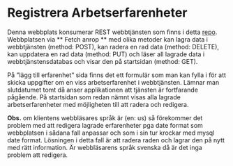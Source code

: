 # Registrera Arbetserfarenheter
Denna webbplats konsumerar REST webbtjänsten som finns i detta [repo]( https://github.com/Himoazo/API).
Webbplatsen via ** Fetch anrop ** med olika metoder kan lagra data i webbtjänsten (method: POST), kan radera en rad data (method: DELETE), kan uppdatera en rad data (method: PUT) och läser all lagrade data i webbtjänstensdatabas och visar den på startsidan (method: GET).

På ”lägg till erfarenhet” sida finns det ett formulär som man kan fylla i för att skicka uppgifter om en viss arbetserfarenhet i webbtjänsten. Lämnar man slutdatumet tomt då anser applikationen att tjänsten är fortfarande pågående. 
På startsidan som redan nämnt visas alla lagrade arbetserfarenheter med möjligheten till att radera och redigera.

**Obs.** om klientens webbläsares språk är (en: us) så förekommer det problem med att redigera lagrade erfarenheter pga date format som webbplatsen i sådana fall anpassar och som i sin tur krockar med mysql date format. Lösningen i detta fall är att radera raden och lagrar den på nytt med rätt information. Är webbläsarens språk svenska då är det inga problem att redigera.
